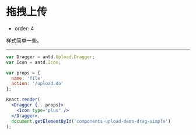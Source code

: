 # 拖拽上传

- order: 4

样式简单一些。

---

````jsx
var Dragger = antd.Upload.Dragger;
var Icon = antd.Icon;

var props = {
  name: 'file',
  action: '/upload.do'
};

React.render(
  <Dragger {...props}>
    <Icon type="plus" />
  </Dragger>,
  document.getElementById('components-upload-demo-drag-simple')
);
````

<style>
#components-upload-demo-drag-simple {
  width: 246px;
  height: 146px;
}
</style>
